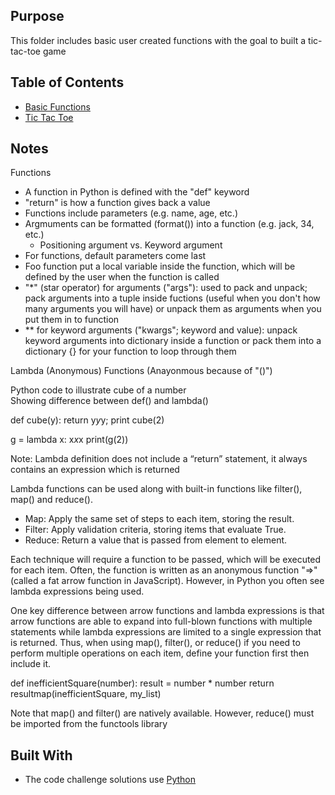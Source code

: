 ## Purpose

This folder includes basic user created functions with the goal to built a tic-tac-toe game

## Table of Contents

  - [Basic Functions](basic-functions.py)
  - [Tic Tac Toe](game.py)

## Notes

Functions
- A function in Python is defined with the "def" keyword
- "return" is how a function gives back a value
- Functions include parameters (e.g. name, age, etc.)
- Argmuments can be formatted (format()) into a function (e.g. jack, 34, etc.)
	- Positioning argument vs. Keyword argument
- For functions, default parameters come last
- Foo function put a local variable inside the function, which will be defined by the user when the function is called
- "*" (star operator) for arguments ("args"): used to pack and unpack; pack arguments into a tuple inside fuctions (useful when you don't how many arguments you will have) or unpack them as arguments when you put them in to function
- ** for keyword arguments ("kwargs"; keyword and value): unpack keyword arguments into dictionary inside a function or pack them into a dictionary {} for your function to loop through them


Lambda (Anonymous) Functions
(Anayonmous because of "()")

Python code to illustrate cube of a number  
Showing difference between def() and lambda()

def cube(y): 
    return y*y*y; 
print cube(2)


g = lambda x: x*x*x 
print(g(2))

Note: Lambda definition does not include a “return” statement, it always contains an expression which is returned

Lambda functions can be used along with built-in functions like filter(), map() and reduce().
- Map: Apply the same set of steps to each item, storing the result.
- Filter: Apply validation criteria, storing items that evaluate True.
- Reduce: Return a value that is passed from element to element.

Each technique will require a function to be passed, which will be executed for each item. Often, the function is written as an anonymous function "=>" (called a fat arrow function in JavaScript).
However, in Python you often see lambda expressions being used.

One key difference between arrow functions and lambda expressions is that arrow functions are able to expand into full-blown functions with multiple statements while lambda expressions are limited to a single expression that is returned. Thus, when using map(), filter(), or reduce() if you need to perform multiple operations on each item, define your function first then include it.

def inefficientSquare(number):
   result = number * number
   return resultmap(inefficientSquare, my_list)


Note that map() and filter() are natively available. However, reduce() must be imported from the functools library

## Built With

- The code challenge solutions use [Python](https://www.python.org/)


